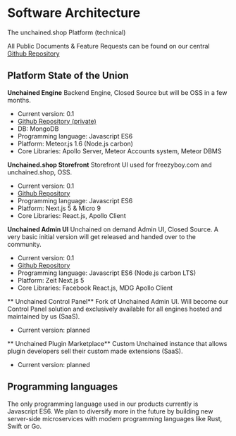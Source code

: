 # Software Architecture

The unchained.shop Platform (technical)

All Public Documents & Feature Requests can be found on our central
[Github Repository][1]

## Platform State of the Union

**Unchained Engine**
Backend Engine, Closed Source but will be OSS in a few months.
- Current version: 0.1
- [Github Repository (private)][2]
- DB: MongoDB
- Programming language: Javascript ES6
- Platform: Meteor.js 1.6 (Node.js carbon)
- Core Libraries: Apollo Server, Meteor Accounts system, Meteor DBMS

**Unchained.shop Storefront**
Storefront UI used for freezyboy.com and unchained.shop, OSS.
- Current version: 0.1
- [Github Repository][3]
- Programming language: Javascript ES6
- Platform: Next.js 5 & Micro 9
- Core Libraries: React.js, Apollo Client

**Unchained Admin UI**
Unchained on demand Admin UI, Closed Source. A very basic initial version will get released and handed over to the community.
- Current version: 0.1
- [Github Repository][4]
- Programming language: Javascript ES6 (Node.js carbon LTS)
- Platform: Zeit Next.js 5
- Core Libraries: Facebook React.js, MDG Apollo Client

** Unchained Control Panel**
Fork of Unchained Admin UI. Will become our Control Panel solution and exclusively available for all engines hosted and maintained by us (SaaS).
- Current version: planned

** Unchained Plugin Marketplace**
Custom Unchained instance that allows plugin developers sell their custom made extensions (SaaS).
- Current version: planned

## Programming languages

The only programming language used in our products currently is Javascript ES6. We plan to diversify more in the future by building new server-side microservices with modern programming languages like Rust, Swift or Go.


[1]:	https://github.com/unchainedshop/unchained-evolution
[2]:	https://github.com/xecutors/unchained
[3]:	https://github.com/unchainedshop/unchained-website
[4]:	https://github.com/xecutors/unchained
